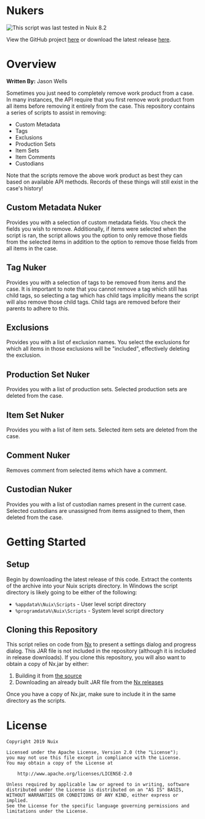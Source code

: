 Nukers
======

![This script was last tested in Nuix 8.2](https://img.shields.io/badge/Script%20Tested%20in%20Nuix-8.2-green.svg)

View the GitHub project [here](https://github.com/Nuix/Nukers) or download the latest release [here](https://github.com/Nuix/Nukers/releases).

# Overview

**Written By:** Jason Wells

Sometimes you just need to completely remove work product from a case.  In many instances, the API require that you first remove work product from all items before removing it entirely from the case.  This repository contains a series of scripts to assist in removing:

- Custom Metadata
- Tags
- Exclusions
- Production Sets
- Item Sets
- Item Comments
- Custodians

Note that the scripts remove the above work product as best they can based on available API methods.  Records of these things will still exist in the case's history!

## Custom Metadata Nuker

Provides you with a selection of custom metadata fields.  You check the fields you wish to remove.  Additionally, if items were selected when the script is ran, the script allows you the option to only remove those fields from the selected items in addition to the option to remove those fields from all items in the case.

## Tag Nuker

Provides you with a selection of tags to be removed from items and the case.  It is important to note that you cannot remove a tag which still has child tags, so selecting a tag which has child tags implicitly means the script will also remove those child tags.  Child tags are removed before their parents to adhere to this.

## Exclusions

Provides you with a list of exclusion names.  You select the exclusions for which all items in those exclusions will be "included", effectively deleting the exclusion.

## Production Set Nuker

Provides you with a list of production sets.  Selected production sets are deleted from the case.

## Item Set Nuker

Provides you with a list of item sets.  Selected item sets are deleted from the case.

## Comment Nuker

Removes comment from selected items which have a comment.

## Custodian Nuker

Provides you with a list of custodian names present in the current case.  Selected custodians are unassigned from items assigned to them, then deleted from the case.

# Getting Started

## Setup

Begin by downloading the latest release of this code.  Extract the contents of the archive into your Nuix scripts directory.  In Windows the script directory is likely going to be either of the following:

- `%appdata%\Nuix\Scripts` - User level script directory
- `%programdata%\Nuix\Scripts` - System level script directory

## Cloning this Repository

This script relies on code from [Nx](https://github.com/Nuix/Nx) to present a settings dialog and progress dialog.  This JAR file is not included in the repository (although it is included in release downloads).  If you clone this repository, you will also want to obtain a copy of Nx.jar by either:
1. Building it from [the source](https://github.com/Nuix/Nx)
2. Downloading an already built JAR file from the [Nx releases](https://github.com/Nuix/Nx/releases)

Once you have a copy of Nx.jar, make sure to include it in the same directory as the scripts.

# License

```
Copyright 2019 Nuix

Licensed under the Apache License, Version 2.0 (the "License");
you may not use this file except in compliance with the License.
You may obtain a copy of the License at

    http://www.apache.org/licenses/LICENSE-2.0

Unless required by applicable law or agreed to in writing, software
distributed under the License is distributed on an "AS IS" BASIS,
WITHOUT WARRANTIES OR CONDITIONS OF ANY KIND, either express or implied.
See the License for the specific language governing permissions and
limitations under the License.
```